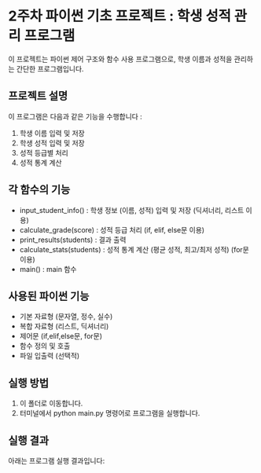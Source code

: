 # 2주차 파이썬 기초 프로젝트 : 학생 성적 관리 프로그램
이 프로젝트는 파이썬 제어 구조와 함수 사용 프로그램으로, 학생 이름과 성적을 관리하는 간단한 프로그램입니다.

## 프로젝트 설명
이 프로그램은 다음과 같은 기능을 수행합니다 :

1. 학생 이름 입력 및 저장
2. 학생 성적 입력 및 저장
3. 성적 등급별 처리
4. 성적 통계 계산
   
## 각 함수의 기능
- input_student_info() : 학생 정보 (이름, 성적) 입력 및 저장 (딕셔너리, 리스트 이용)
- calculate_grade(score) : 성적 등급 처리 (if, elif, else문 이용)
- print_results(students) : 결과 출력
- calculate_stats(students) : 성적 통계 계산 (평균 성적, 최고/최저 성적) (for문 이용)
- main() : main 함수
 
## 사용된 파이썬 기능
- 기본 자료형 (문자열, 정수, 실수)
- 복합 자료형 (리스트, 딕셔너리)
- 제어문 (if,elif,else문, for문)
- 함수 정의 및 호출
- 파일 입출력 (선택적)
## 실행 방법
1. 이 폴더로 이동합니다.
2. 터미널에서 python main.py 명령어로 프로그램을 실행합니다.
## 실행 결과
아래는 프로그램 실행 결과입니다:
